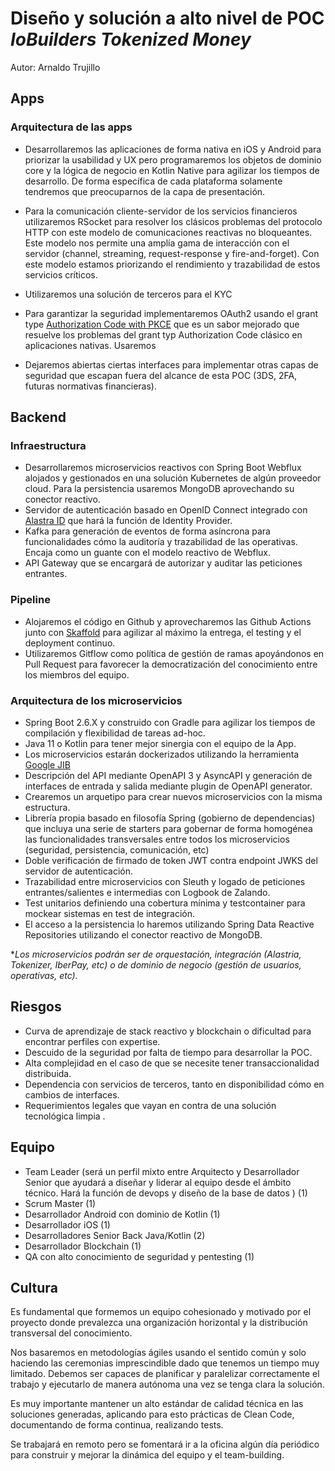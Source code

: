 
# Diseño y solución a alto nivel de POC *IoBuilders Tokenized Money* 

Autor: Arnaldo Trujillo

 
## Apps

### Arquitectura de las apps  

- Desarrollaremos las aplicaciones de forma nativa en iOS y Android para priorizar la usabilidad y UX pero programaremos los objetos de dominio core y la lógica de negocio en Kotlin Native para agilizar los tiempos de desarrollo. De forma específica de cada plataforma solamente tendremos que preocuparnos de la capa de presentación.

  

- Para la comunicación cliente-servidor de los servicios financieros utilizaremos RSocket para resolver los clásicos problemas del protocolo HTTP con este modelo de comunicaciones reactivas no bloqueantes. Este modelo nos permite una amplía gama de interacción con el servidor (channel, streaming, request-response y fire-and-forget). Con este modelo estamos priorizando el rendimiento y trazabilidad de estos servicios críticos.

  

- Utilizaremos una solución de terceros para el KYC

  

- Para garantizar la seguridad implementaremos OAuth2 usando el grant type [Authorization Code with PKCE](https://datatracker.ietf.org/doc/html/rfc7636) que es un sabor mejorado que resuelve los problemas del grant typ Authorization Code clásico en aplicaciones nativas. Usaremos

  

- Dejaremos abiertas ciertas interfaces para implementar otras capas de seguridad que escapan fuera del alcance de esta POC (3DS, 2FA, futuras normativas financieras).

  

## Backend

  

### Infraestructura

  

- Desarrollaremos microservicios reactivos con Spring Boot Webflux alojados y gestionados en una solución Kubernetes de algún proveedor cloud. Para la persistencia usaremos MongoDB aprovechando su conector reactivo.
- Servidor de autenticación basado en OpenID Connect integrado con [Alastra ID](https://github.com/alastria/alastria-identity) que hará la función de Identity Provider.
- Kafka para generación de eventos de forma asíncrona para funcionalidades cómo la auditoría y trazabilidad de las operativas. Encaja como un guante con el modelo reactivo de Webflux.
- API Gateway que se encargará de autorizar y auditar las peticiones entrantes. 

  

### Pipeline

- Alojaremos el código en Github y aprovecharemos las Github Actions junto con [Skaffold](https://github.com/GoogleContainerTools/skaffold) para agilizar al máximo la entrega, el testing y el deployment continuo.
- Utilizaremos Gitflow como política de gestión de ramas apoyándonos en Pull Request para favorecer la democratización del conocimiento entre los miembros del equipo.


  

### Arquitectura de los microservicios

- Spring Boot 2.6.X y construido con Gradle para agilizar los tiempos de compilación y flexibilidad de tareas ad-hoc.
- Java 11 o Kotlin para tener mejor sinergia con el equipo de la App.
- Los microservicios estarán dockerizados utilizando la herramienta [Google JIB](https://github.com/GoogleContainerTools/jib)
- Descripción del API mediante OpenAPI 3 y AsyncAPI y generación de interfaces de entrada y salida mediante plugin de OpenAPI generator.
- Crearemos un arquetipo para crear nuevos microservicios con la misma estructura.
- Librería propia basado en filosofía Spring (gobierno de dependencias) que incluya una serie de starters para gobernar de forma homogénea las funcionalidades transversales entre todos los microservicios (seguridad, persistencia, comunicación, etc)
- Doble verificación de firmado de token JWT contra endpoint JWKS del servidor de autenticación.
- Trazabilidad entre microservicios con Sleuth y logado de peticiones entrantes/salientes e intermedias con  Logbook de Zalando.
-  Test unitarios definiendo una cobertura mínima y testcontainer para mockear sistemas en test de integración.
- El acceso a la persistencia lo haremos utilizando Spring Data Reactive Repositories utilizando el conector reactivo de MongoDB.

**Los microservicios podrán ser de orquestación, integración (Alastria, Tokenizer, IberPay, etc) o de dominio de negocio (gestión de usuarios, operativas, etc).*

## Riesgos

- Curva de aprendizaje de stack reactivo y blockchain o dificultad para encontrar perfiles con expertise.
- Descuido de la seguridad por falta de tiempo para desarrollar la POC.
- Alta complejidad en el caso de que se necesite tener transaccionalidad distribuida.
- Dependencia con servicios de terceros, tanto en disponibilidad cómo en cambios de interfaces.
- Requerimientos legales que vayan en contra de una solución tecnológica limpia .

## Equipo

-  Team Leader (será un perfil mixto entre Arquitecto y Desarrollador Senior que ayudará a diseñar y liderar al equipo desde el ámbito técnico. Hará la función de devops y diseño de la base de datos ) (1)
-  Scrum Master (1)
-  Desarrollador Android con dominio de Kotlin (1) 
-  Desarrollador iOS (1)
-  Desarrolladores Senior Back Java/Kotlin (2)
-  Desarrollador Blockchain (1)
-  QA con alto conocimiento de seguridad y pentesting (1)

## Cultura

Es fundamental que formemos un equipo cohesionado y motivado por el proyecto donde prevalezca una organización horizontal y la distribución transversal del conocimiento.

 Nos basaremos en metodologías ágiles usando el sentido común y solo haciendo las ceremonias imprescindible dado que tenemos un tiempo muy limitado. Debemos ser capaces de planificar y paralelizar correctamente el trabajo y ejecutarlo de manera autónoma una vez se tenga clara la solución.

Es muy importante mantener un alto estándar de calidad técnica en las soluciones generadas, aplicando para esto prácticas de Clean Code, documentando de forma continua, realizando tests.

Se trabajará en remoto pero se fomentará ir a la oficina algún día periódico para construir y mejorar la dinámica del equipo y el team-building.
